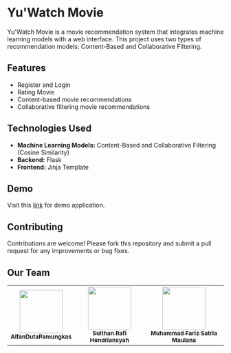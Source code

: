 # Yu'Watch Movie
Yu'Watch Movie is a movie recommendation system that integrates machine learning models with a web interface. This project uses two types of recommendation models: Content-Based and Collaborative Filtering.

## Features

- Register and Login
- Rating Movie
- Content-based movie recommendations
- Collaborative filtering movie recommendations

## Technologies Used

- **Machine Learning Models:** Content-Based and Collaborative Filtering (Cosine Similarity)
- **Backend:** Flask
- **Frontend:** Jinja Template

## Demo
Visit this <a href="https://drive.google.com/file/d/1ayHl2LwFXK3GGOjqlA8DejcdP7x2GV6U/view?usp=drive_link">link</a> for demo application.

## Contributing
Contributions are welcome! Please fork this repository and submit a pull request for any improvements or bug fixes.

## Our Team
<table>
  <tbody>
    <tr>
      <td align="center"><a href="https://github.com/AlfanDutaPamungkas"><img src="https://avatars.githubusercontent.com/u/128448534?v=4?s=100" width="100px;" alt=""/><br /><sub><b>AlfanDutaPamungkas</b></sub></a></td>
      <td align="center"><a href="https://github.com/sulthan18"><img src="https://avatars.githubusercontent.com/u/126325594?v=4?s=100" width="100px;" alt=""/><br /><sub><b>Sulthan Rafi Hendriansyah</b></sub></a></td>
      <td align="center"><a href="https://github.com/Fariz214"><img src="https://avatars.githubusercontent.com/u/130908462?v=4" width="100px;" alt=""/><br /><sub><b>Muhammad Fariz Satria Maulana</b></sub></a></td>
    </tr>
  </tbody>
</table>
